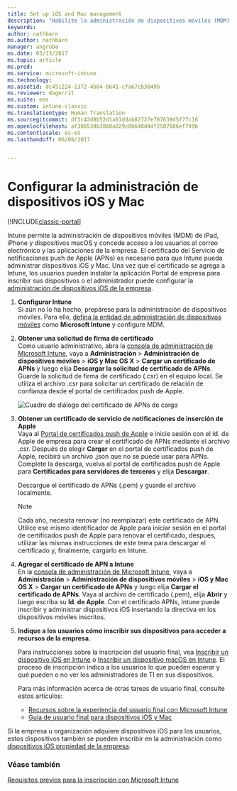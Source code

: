 ```yaml
---
title: Set up iOS and Mac management
description: "Habilite la administración de dispositivos móviles (MDM) para dispositivos iOS, como iPad e iPhone, así como para dispositivos de Mac OS X con Microsoft Intune."
keywords: 
author: nathbarn
ms.author: nathbarn
manager: angrobe
ms.date: 03/13/2017
ms.topic: article
ms.prod: 
ms.service: microsoft-intune
ms.technology: 
ms.assetid: dc451224-1372-4b84-b641-cfa67cb3849b
ms.reviewer: dagerrit
ms.suite: ems
ms.custom: intune-classic
ms.translationtype: Human Translation
ms.sourcegitcommit: df3c42d8b52d1a01ddab82727e707639d5f77c16
ms.openlocfilehash: af300534b3868a829c0b648d4df2587886ef749b
ms.contentlocale: es-es
ms.lasthandoff: 06/08/2017


---
```


# <a name="set-up-ios-and-mac-device-management"></a>Configurar la administración de dispositivos iOS y Mac

[!INCLUDE[classic-portal](../includes/classic-portal.md)]

Intune permite la administración de dispositivos móviles (MDM) de iPad, iPhone y dispositivos macOS y concede acceso a los usuarios al correo electrónico y las aplicaciones de la empresa. El certificado del Servicio de notificaciones push de Apple (APNs) es necesario para que Intune pueda administrar dispositivos iOS y Mac. Una vez que el certificado se agrega a Intune, los usuarios pueden instalar la aplicación Portal de empresa para inscribir sus dispositivos o el administrador puede configurar la [administración de dispositivos iOS de la empresa](enroll-corporate-owned-ios-devices-in-microsoft-intune.md).

1.  **Configurar Intune**<br>
    Si aún no lo ha hecho, prepárese para la administración de dispositivos móviles. Para ello, [defina la entidad de administración de dispositivos móviles](prerequisites-for-enrollment.md#step-2-set-mdm-authority) como **Microsoft Intune** y configure MDM.

2.  **Obtener una solicitud de firma de certificado**<br>
    Como usuario administrativo, abra la [consola de administración de Microsoft Intune](https://manage.microsoft.com), vaya a **Administración** &gt; **Administración de dispositivos móviles** &gt; **iOS y Mac OS X** &gt; **Cargar un certificado de APNs** y luego elija **Descargar la solicitud de certificado de APNs**. Guarde la solicitud de firma de certificado (.csr) en el equipo local. Se utiliza el archivo .csr para solicitar un certificado de relación de confianza desde el portal de certificados push de Apple.

    ![Cuadro de diálogo del certificado de APNs de carga](../media/Intune-iOS-enrollment-with-apns.png)

3.  **Obtener un certificado de servicio de notificaciones de inserción de Apple**<br>
    Vaya al [Portal de certificados push de Apple](http://go.microsoft.com/fwlink/?LinkId=269844) e inicie sesión con el Id. de Apple de empresa para crear el certificado de APNs mediante el archivo .csr. Después de elegir **Cargar** en el portal de certificados push de Apple, recibirá un archivo .json que no se puede usar para APNs. Complete la descarga, vuelva al portal de certificados push de Apple para **Certificados para servidores de terceros** y elija **Descargar**.

    Descargue el certificado de APNs (.pem) y guarde el archivo localmente.

    > [!NOTE]
    > Cada año, necesita renovar (no reemplazar) este certificado de APN. Utilice ese mismo identificador de Apple para iniciar sesión en el portal de certificados push de Apple para renovar el certificado, después, utilizar las mismas instrucciones de este tema para descargar el certificado y, finalmente, cargarlo en Intune.

4.  **Agregar el certificado de APN a Intune**<br>
    En la [consola de administración de Microsoft Intune](https://manage.microsoft.com), vaya a **Administración** &gt; **Administración de dispositivos móviles** &gt; **iOS y Mac OS X** &gt; **Cargar un certificado de APNs** y luego elija **Cargar el certificado de APNs**. Vaya al archivo de certificado (.pem), elija **Abrir** y luego escriba su **Id. de Apple**. Con el certificado APNs, Intune puede inscribir y administrar dispositivos iOS insertando la directiva en los dispositivos móviles inscritos.

5.  **Indique a los usuarios cómo inscribir sus dispositivos para acceder a recursos de la empresa.**

    Para instrucciones sobre la inscripción del usuario final, vea [Inscribir un dispositivo iOS en Intune](https://docs.microsoft.com/intune-user-help/enroll-your-device-in-intune-ios) o [Inscribir un dispositivo macOS en Intune](https://docs.microsoft.com/intune-user-help/enroll-your-device-in-intune-macos). El proceso de inscripción indica a los usuarios lo que pueden esperar y qué pueden o no ver los administradores de TI en sus dispositivos.

    Para más información acerca de otras tareas de usuario final, consulte estos artículos:
    - [Recursos sobre la experiencia del usuario final con Microsoft Intune](/intune/end-user-educate)
    - [Guía de usuario final para dispositivos iOS y Mac](https://docs.microsoft.com/intune-user-help/using-your-ios-or-macOS-device-with-intune)

Si la empresa u organización adquiere dispositivos iOS para los usuarios, estos dispositivos también se pueden inscribir en la administración como [dispositivos iOS propiedad de la empresa](enroll-corporate-owned-ios-devices-in-microsoft-intune.md).

### <a name="see-also"></a>Véase también
[Requisitos previos para la inscripción con Microsoft Intune](prerequisites-for-enrollment.md)

